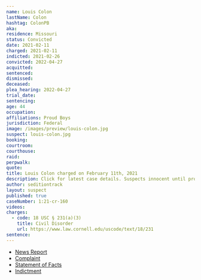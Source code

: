 ```yaml
---
name: Louis Colon
lastName: Colon
hashtag: ColonPB
aka:
residence: Missouri
status: Convicted
date: 2021-02-11
charged: 2021-02-11
indicted: 2021-02-26
convicted: 2022-04-27
acquitted:
sentenced:
dismissed:
deceased:
plea_hearing: 2022-04-27
trial_date:
sentencing:
age: 44
occupation:
affiliations: Proud Boys
jurisdiction: Federal
image: /images/preview/louis-colon.jpg
suspect: louis-colon.jpg
booking:
courtroom:
courthouse:
raid:
perpwalk:
quote:
title: Louis Colon charged on February 11th, 2021
description: Click for latest case details. Suspects innocent until proven guilty.
author: seditiontrack
layout: suspect
published: true
caseNumber: 1:21-cr-160
videos:
charges:
  - code: 18 USC § 231(a)(3)
    title: Civil Disorder
    url: https://www.law.cornell.edu/uscode/text/18/231
sentence:
---
```


- [News Report](https://www.washingtonpost.com/local/legal-issues/kansas-city-proud-boys-charged-capitol-riots/2021/02/11/389d47b6-6c73-11eb-9ead-673168d5b874_story.html)
- [Complaint](https://www.justice.gov/usao-dc/case-multi-defendant/file/1366446/download)
- [Statement of Facts](https://www.justice.gov/usao-dc/case-multi-defendant/file/1366446/download)
- [Indictment](https://www.justice.gov/usao-dc/case-multi-defendant/file/1377826/download)
